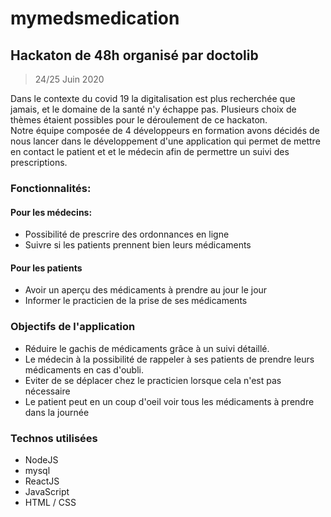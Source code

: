# mymedsmedication
## Hackaton de 48h organisé par doctolib 
> 24/25 Juin 2020  

Dans le contexte du covid 19 la digitalisation est plus recherchée que jamais, et le domaine de la santé n'y échappe pas.
Plusieurs choix de thèmes étaient possibles pour le déroulement de ce hackaton.  
Notre équipe composée de 4 développeurs en formation avons décidés de nous lancer dans 
le développement d'une application qui permet de mettre en contact le patient et et le médecin
afin de permettre un suivi des prescriptions.

### Fonctionnalités:
#### Pour les médecins:
* Possibilité de prescrire des ordonnances en ligne
* Suivre si les patients prennent bien leurs médicaments
#### Pour les patients
* Avoir un aperçu des médicaments à prendre au jour le jour
* Informer le practicien de la prise de ses médicaments

### Objectifs de l'application
* Réduire le gachis de médicaments grâce à un suivi détaillé.
* Le médecin à la possibilité de rappeler à ses patients de prendre leurs médicaments en cas d'oubli.
* Eviter de se déplacer chez le practicien lorsque cela n'est pas nécessaire
* Le patient peut en un coup d'oeil voir tous les médicaments à prendre dans la journée

### Technos utilisées
* NodeJS
* mysql
* ReactJS
* JavaScript
* HTML / CSS 
